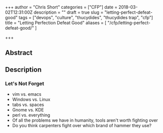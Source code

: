 +++
author = "Chris Short"
categories = ["CFP"]
date = 2018-03-02T12:31:00Z
description = ""
draft = true
slug = "letting-perfect-defeat-good"
tags = ["devops", "culture", "thucydides", "thucydides trap", "cfp"]
title = "Letting Perfection Defeat Good"
aliases = [
    "/cfp/letting-perfect-defeat-good/"
]

+++

## Abstract



## Description



### Let's Not Forget

* vim vs. emacs
* Windows vs. Linux
* tabs vs. spaces
* Gnome vs. KDE
* perl vs. everything
* Of all the problems we have in humanity, tools aren't worth fighting over
* Do you think carpenters fight over which brand of hammer they use?

